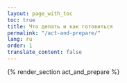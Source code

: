```yaml
---
layout: page_with_toc
toc: true
title: Что делать и как готовиться
permalink: "/act-and-prepare/"
lang: ru
order: 1
translate_content: false
---
```



{% render_section act_and_prepare %}
